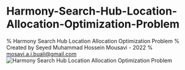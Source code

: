 # Harmony-Search-Hub-Location-Allocation-Optimization-Problem
% Harmony Search Hub Location Allocation Optimization Problem
% Created by Seyed Muhammad Hossein Mousavi - 2022
% mosavi.a.i.buali@gmail.com
![Harmony Search Hub Location Allocation Optimization Problem](https://user-images.githubusercontent.com/11339420/165174941-dd1f6864-4a5a-4ea8-a7fb-51f20abfa3d8.png)

